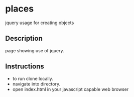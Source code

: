 # places
jquery usage for creating objects
## Description
page showing use of jquery.
## Instructions
* to run clone locally.
* navigate into directory.
* open index.html in your javascript capable web browser

